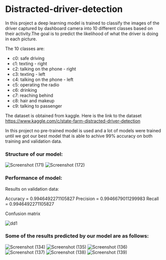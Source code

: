 # Distracted-driver-detection

In this project a deep learning model is trained to classify the images of the driver captured by dashboard camera into 10 different classes based on their activity.The goal is to predict the likelihood of what the driver is doing in each picture. 

The 10 classes are:

- c0: safe driving
- c1: texting - right
- c2: talking on the phone - right
- c3: texting - left
- c4: talking on the phone - left
- c5: operating the radio
- c6: drinking
- c7: reaching behind
- c8: hair and makeup
- c9: talking to passenger
 
The dataset is obtained from kaggle. Here is the link to the dataset https://www.kaggle.com/c/state-farm-distracted-driver-detection

In this project no pre-trained model is used and a lot of models were trained until we got our best model that is able to achive 99% accuracy on both training and validation data.

### Structure of our model:

![Screenshot (171)](https://user-images.githubusercontent.com/62187533/121958602-7c035300-cd81-11eb-9f85-be6bb155b4e3.png)
![Screenshot (172)](https://user-images.githubusercontent.com/62187533/121958518-62faa200-cd81-11eb-8560-cddef0a08392.png)

### Performance of model:

Results on validation data:

Accuracy = 0.9946492271105827
Precision = 0.9946679011299983
Recall = 0.9946492271105827

Confusion matrix

![dd1](https://user-images.githubusercontent.com/62187533/121957837-9557cf80-cd80-11eb-8f8a-1e3a5c814b16.png)

### Some of the results predicted by our model are as follows:

![Screenshot (134)](https://user-images.githubusercontent.com/62187533/121786057-3147d680-cbdb-11eb-907e-ce2b94a22ed0.png)
![Screenshot (135)](https://user-images.githubusercontent.com/62187533/121786058-32790380-cbdb-11eb-8465-19a62dff45cd.png)
![Screenshot (136)](https://user-images.githubusercontent.com/62187533/121786059-33119a00-cbdb-11eb-803f-62ad06bcc661.png)
![Screenshot (137)](https://user-images.githubusercontent.com/62187533/121786060-33119a00-cbdb-11eb-89ca-52c92a2b039f.png)
![Screenshot (138)](https://user-images.githubusercontent.com/62187533/121786061-33aa3080-cbdb-11eb-9bf2-94c47bc04128.png)
![Screenshot (139)](https://user-images.githubusercontent.com/62187533/121786063-3442c700-cbdb-11eb-83ee-ac4344faf3cc.png)

